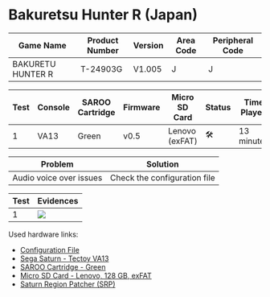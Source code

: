 # Bakuretsu Hunter R (Japan)

| Game Name         | Product Number | Version | Area Code | Peripheral Code |
| ----------------- | -------------- | ------- | --------- | --------------- |
| BAKURETU HUNTER R | T-24903G       | V1.005  | J         | J               |

| Test | Console | SAROO Cartridge | Firmware | Micro SD Card  | Status              | Time Played |
| ---- | ------- | --------------- | -------- | -------------- | ------------------- | ----------- |
| 1    | VA13    | Green           | v0.5     | Lenovo (exFAT) | :hammer_and_wrench: | 13 minutes  |

| Problem                 | Solution                     |
| ----------------------- | ---------------------------- |
| Audio voice over issues | Check the configuration file |

| Test | Evidences                                                                                        |
| ---- | ------------------------------------------------------------------------------------------------ |
| 1    | [![](https://img.youtube.com/vi/z3V3kQbm9c0/0.jpg)](https://www.youtube.com/watch?v=z3V3kQbm9c0) |

Used hardware links:

- [Configuration File](https://github.com/williamdsw/saroo-configuration-list/blob/master/Regions/Retails/Japan/T-24903G/README.md)
- [Sega Saturn - Tectoy VA13](../../../../Info/Consoles/VA13/README.md)
- [SAROO Cartridge - Green](../../../../Info/Cartridges/RetroGameParadiseStore/1.32F/README.md)
- [Micro SD Card - Lenovo, 128 GB, exFAT](../../../../Info/SdCards/Lenovo/128GB/exfat/README.md)
- [Saturn Region Patcher (SRP)](https://segaxtreme.net/resources/saturn-region-patcher.81/download)
